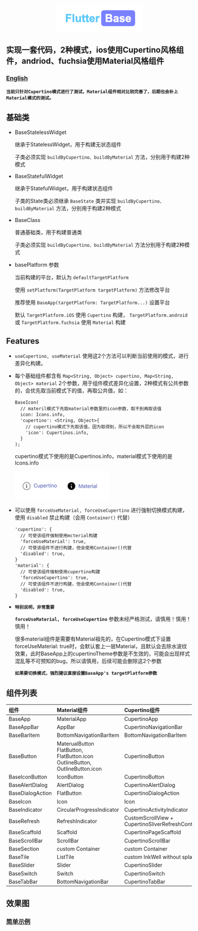 <p align="center">
  <img src="./screenshot/logo.png" alt="logo">
</p>

## 实现一套代码，2种模式，ios使用Cupertino风格组件，andriod、fuchsia使用Material风格组件


### [English](./README-EN.md)

  **`当前只针对Cupertino模式进行了测试，Material组件相对比较完善了，后期也会补上Material模式的测试。`**

## 基础类
* BaseStatelessWidget

  继承于StatelessWidget，用于构建无状态组件

  子类必须实现 `buildByCupertino、buildByMaterial` 方法，分别用于构建2种模式

* BaseStatefulWidget

  继承于StatefulWidget，用于构建状态组件

  子类的State类必须继承 `BaseState` 类并实现  `buildByCupertino、buildByMaterial` 方法，分别用于构建2种模式

* BaseClass

  普通基础类，用于构建普通类

  子类必须实现 `buildByCupertino、buildByMaterial` 方法分别用于构建2种模式

* basePlatform 参数

  当前构建的平台，默认为 `defaultTargetPlatform` 

  使用 `setPlatform(TargetPlatform targetPlatform)` 方法修改平台

  推荐使用  `BaseApp(targetPlatform: TargetPlatform...)` 设置平台

  默认 `TargetPlatform.iOS` 使用 `Cupertino` 构建， `TargetPlatform.android` 或 `TargetPlatform.fuchsia` 使用 `Material` 构建


## Features
* `useCupertino, useMaterial` 
  使用这2个方法可以判断当前使用的模式，进行差异化构建。

* 每个基础组件都含有 `Map<String, Object> cupertino, Map<String, Object> material` 2个参数，用于组件模式差异化设置，2种模式有公共参数的，会优先取当前模式下的值，再取公共值，如：

      BaseIcon(
        // materil模式下先取material参数里的icon参数，取不到再取该值
        icon: Icons.info,
        'cupertino': <String, Object>{
          // cupertino模式下先取该值，因为取得到，所以不会取外层的icon
          'icon': Cupertinos.info,
        }
      );

    cupertino模式下使用的是Cupertinos.info，material模式下使用的是Icons.info

  <img src="./screenshot/features_demo.png" alt="features_demo" width="256" height="78">

* 可以使用 `forceUseMaterial, forceUseCupertino` 进行强制切换模式构建，使用 `disabled` 禁止构建（会用 `Container()` 代替）

      'cupertino': {
        // 可使该组件强制使用mcterial构建
        'forceUseMaterial': true,
        // 可使该组件不进行构建，但会使用Container()代替
        'disabled': true,
      }
      'material': {
        // 可使该组件强制使用cupertino构建
        'forceUseCupertino': true,
        // 可使该组件不进行构建，但会使用Container()代替
        'disabled': true,
      }

* **`特别说明，非常重要`**

    **`forceUseMaterial, forceUseCupertino`** 参数未经严格测试，请慎用！慎用！慎用！

    很多material组件是需要有Material祖先的，在Cupertino模式下设置forceUseMaterial: true时，会默认套上一层Material，且默认会去除水波纹效果，此时BaseApp上的cupertinoTheme参数是不生效的，可能会出现样式混乱等不可预知的bug，所以请慎用，后续可能会删除这2个参数

    **`如果要切换模式，强烈建议直接设置BaseApp's targetPlatform参数`**


## 组件列表
|组件|Material组件|Cupertino组件|
|:---------------|:--------|:----------|
|BaseApp|MaterialApp|CupertinoApp|
|BaseAppBar|AppBar|CupertinoNavigationBar|
|BaseBarItem|BottomNavigationBarItem|BottomNavigationBarItem|
|BaseButton|MaterualButton<br>FlatButton, FlatButton.icon<br>OutlineButton, OutlineButton.icon|CupertinoButton|
|BaseIconButton|IconButton|CupertinoButton|
|BaseAlertDialog|AlertDialog|CupertinoAlertDialog|
|BaseDialogAction|FlatButton|CupertinoDialogAction|
|BaseIcon|Icon|Icon|
|BaseIndicator|CircularProgressIndicator|CupertinoActivityIndicator|
|BaseRefresh|RefreshIndicator|CustomScrollView + CupertinoSliverRefreshControl|
|BaseScaffold|Scaffold|CupertinoPageScaffold|
|BaseScrollBar|ScrollBar|CupertinoScrollBar|
|BaseSection|custom Container|custom Container|
|BaseTile|ListTile|custom InkWell without splash|
|BaseSlider|Slider|CupertinoSlider|
|BaseSwitch|Switch|CupertinoSwitch|
|BaseTabBar|BottomNavigationBar|CupertinoTabBar|

## 效果图


### [简单示例](./example/)
